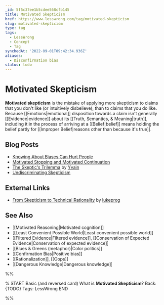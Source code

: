 ```yaml
---
_id: 5f5c37ee1b5cdee568cfb145
title: Motivated Skepticism
href: https://www.lesswrong.com/tag/motivated-skepticism
slug: motivated-skepticism
type: tag
tags:
  - LessWrong
  - Concept
  - Tag
synchedAt: '2022-09-01T09:42:34.936Z'
aliases:
  - Disconfirmation bias
status: todo
---
```


# Motivated Skepticism

**Motivated skepticism** is the mistake of applying more skepticism to claims that you don't like (or intuitively disbelieve), than to claims that you do like. Because [[Emotions|emotional]] disposition towards a claim isn't generally [[Evidence|evidence]] about its [[Truth, Semantics, & Meaning|truth]], including it in the process of arriving at a [[Belief|belief]] means holding the belief partly for [[Improper Belief|reasons other than because it's true]].

## Blog Posts

- [Knowing About Biases Can Hurt People](http://lesswrong.com/lw/he/knowing_about_biases_can_hurt_people/)
- [Motivated Stopping and Motivated Continuation](http://lesswrong.com/lw/km/motivated_stopping_and_motivated_continuation/)
- [The Skeptic's Trilemma](http://lesswrong.com/lw/2p/the_skeptics_trilemma/) by [Yvain](https://wiki.lesswrong.com/wiki/Yvain)
- [Undiscriminating Skepticism](http://lesswrong.com/lw/1ww/undiscriminating_skepticism/)

## External Links

- [From Skepticism to Technical Rationality](http://facingthesingularity.com/2011/from-skepticism-to-technical-rationality/) by [lukeprog](http://lukeprog.com/)

## See Also

- [[Motivated Reasoning|Motivated cognition]]
- [[Least Convenient Possible World|Least convenient possible world]]
- [[Filtered Evidence|Filtered evidence]], [[Conservation of Expected Evidence|Conservation of expected evidence]]
- [[Blues & Greens (metaphor)|Color politics]]
- [[Confirmation Bias|Positive bias]]
- [[Rationalization]], [[Oops]]
- [[Dangerous Knowledge|Dangerous knowledge]]


%%

% START
Basic (and reversed card)
What is **Motivated Skepticism**?
Back: {TODO}
Tags: LessWrong
END

%%
	
